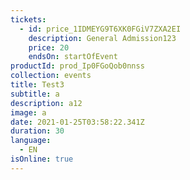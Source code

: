 ```yaml
---
tickets:
  - id: price_1IDMEYG9T6XK0FGiV7ZXA2EI
    description: General Admission123
    price: 20
    endsOn: startOfEvent
productId: prod_Ip0FGoQob0nnss
collection: events
title: Test3
subtitle: a
description: a12
image: a
date: 2021-01-25T03:58:22.341Z
duration: 30
language:
  - EN
isOnline: true
---
```

